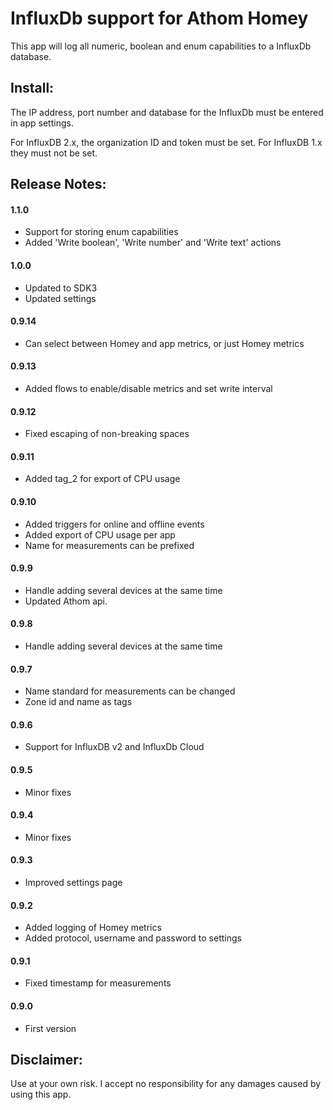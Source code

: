 # InfluxDb support for Athom Homey

This app will log all numeric, boolean and enum capabilities to a InfluxDb database.

## Install:

The IP address, port number and database for the InfluxDb must be entered in app settings.

For InfluxDB 2.x, the organization ID and token must be set.  For InfluxDB 1.x they must not be set.

## Release Notes:

#### 1.1.0

- Support for storing enum capabilities
- Added 'Write boolean', 'Write number' and 'Write text' actions

#### 1.0.0

- Updated to SDK3
- Updated settings

#### 0.9.14

- Can select between Homey and app metrics, or just Homey metrics

#### 0.9.13

- Added flows to enable/disable metrics and set write interval 

#### 0.9.12

- Fixed escaping of non-breaking spaces

#### 0.9.11

- Added tag_2 for export of CPU usage

#### 0.9.10

- Added triggers for online and offline events
- Added export of CPU usage per app
- Name for measurements can be prefixed

#### 0.9.9

- Handle adding several devices at the same time
- Updated Athom api.

#### 0.9.8

- Handle adding several devices at the same time

#### 0.9.7

- Name standard for measurements can be changed
- Zone id and name as tags

#### 0.9.6

- Support for InfluxDB v2 and InfluxDb Cloud

#### 0.9.5

- Minor fixes

#### 0.9.4

- Minor fixes

#### 0.9.3

- Improved settings page

#### 0.9.2

- Added logging of Homey metrics
- Added protocol, username and password to settings

#### 0.9.1

- Fixed timestamp for measurements

#### 0.9.0

- First version


## Disclaimer:

Use at your own risk. I accept no responsibility for any damages caused by using this app.
